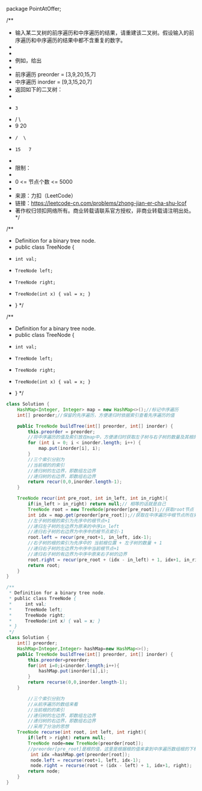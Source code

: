package PointAtOffer;

/**
 * 输入某二叉树的前序遍历和中序遍历的结果，请重建该二叉树。假设输入的前序遍历和中序遍历的结果中都不含重复的数字。
 *
 *
 * 例如，给出
 *
 * 前序遍历 preorder = [3,9,20,15,7]
 * 中序遍历 inorder = [9,3,15,20,7]
 * 返回如下的二叉树：
 *
 *     3
 *    / \
 *    9  20
 *     /  \
 *     15   7
 *
 * 限制：
 *
 * 0 <= 节点个数 <= 5000
 *
 * 来源：力扣（LeetCode）
 * 链接：https://leetcode-cn.com/problems/zhong-jian-er-cha-shu-lcof
 * 著作权归领扣网络所有。商业转载请联系官方授权，非商业转载请注明出处。
 */


/**
 * Definition for a binary tree node.
 * public class TreeNode {
 *     int val;
 *     TreeNode left;
 *     TreeNode right;
 *     TreeNode(int x) { val = x; }
 * }
 */


/**
 * Definition for a binary tree node.
 * public class TreeNode {
 *     int val;
 *     TreeNode left;
 *     TreeNode right;
 *     TreeNode(int x) { val = x; }
 * }
 */

```java
class Solution {
    HashMap<Integer, Integer> map = new HashMap<>();//标记中序遍历
    int[] preorder;//保留的先序遍历，方便递归时依据索引查看先序遍历的值

    public TreeNode buildTree(int[] preorder, int[] inorder) {
        this.preorder = preorder;
        //将中序遍历的值及索引放在map中，方便递归时获取左子树与右子树的数量及其根的索引
        for (int i = 0; i < inorder.length; i++) {
            map.put(inorder[i], i);
        }
        //三个索引分别为
        //当前根的的索引
        //递归树的左边界，即数组左边界
        //递归树的右边界，即数组右边界
        return recur(0,0,inorder.length-1);
    }

    TreeNode recur(int pre_root, int in_left, int in_right){
        if(in_left > in_right) return null;// 相等的话就是自己
        TreeNode root = new TreeNode(preorder[pre_root]);//获取root节点
        int idx = map.get(preorder[pre_root]);//获取在中序遍历中根节点所在索引，以方便获取左子树的数量
        //左子树的根的索引为先序中的根节点+1 
        //递归左子树的左边界为原来的中序in_left
        //递归右子树的右边界为中序中的根节点索引-1
        root.left = recur(pre_root+1, in_left, idx-1);
        //右子树的根的索引为先序中的 当前根位置 + 左子树的数量 + 1
        //递归右子树的左边界为中序中当前根节点+1
        //递归右子树的有边界为中序中原来右子树的边界
        root.right = recur(pre_root + (idx - in_left) + 1, idx+1, in_right);
        return root;
    }
}
```

```java
/**
 * Definition for a binary tree node.
 * public class TreeNode {
 *     int val;
 *     TreeNode left;
 *     TreeNode right;
 *     TreeNode(int x) { val = x; }
 * }
 */
class Solution {
    int[] preorder;
    HashMap<Integer,Integer> hashMap=new HashMap<>();
    public TreeNode buildTree(int[] preorder, int[] inorder) {
        this.preorder=preorder;
        for(int i=0;i<inorder.length;i++){
            hashMap.put(inorder[i],i);
        }
        return recurse(0,0,inorder.length-1);
    }

        //三个索引分别为
        //从前序遍历的数组来看
        //当前根的的索引
        //递归树的左边界，即数组左边界
        //递归树的右边界，即数组右边界
        //采用了分治的思想
    TreeNode recurse(int root, int left, int right){
        if(left > right) return null;
        TreeNode node=new TreeNode(preorder[root]);
        //preorder[pre_root]是根的值，这里是根据根的值来拿到中序遍历数组根的下标
         int idx =hashMap.get(preorder[root]);
         node.left = recurse(root+1, left, idx-1);
         node.right = recurse(root + (idx - left) + 1, idx+1, right);
        return node;
    }
}
```